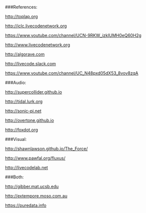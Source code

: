 ###References:

http://toplap.org

http://iclc.livecodenetwork.org

https://www.youtube.com/channel/UCN-9RKW_izkIUMH0eQ60H2g

http://www.livecodenetwork.org

http://algorave.com

http://livecode.slack.com

https://www.youtube.com/channel/UC_N48pxd05dX53_8vov8zqA

###Audio:

http://supercollider.github.io

http://tidal.lurk.org

http://sonic-pi.net

http://overtone.github.io

http://foxdot.org

###Visual:

http://shawnlawson.github.io/The_Force/

http://www.pawfal.org/fluxus/

http://livecodelab.net

###Both:

http://gibber.mat.ucsb.edu

http://extempore.moso.com.au

https://puredata.info